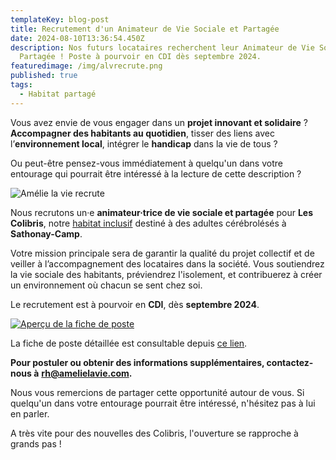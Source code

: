 ```yaml
---
templateKey: blog-post
title: Recrutement d'un Animateur de Vie Sociale et Partagée
date: 2024-08-10T13:36:54.450Z
description: Nos futurs locataires recherchent leur Animateur de Vie Sociale et
  Partagée ! Poste à pourvoir en CDI dès septembre 2024.
featuredimage: /img/alvrecrute.png
published: true
tags:
  - Habitat partagé
---
```

Vous avez envie de vous engager dans un **projet innovant et solidaire** ? **Accompagner des habitants au quotidien**, tisser des liens avec l’**environnement local**, intégrer le **handicap** dans la vie de tous ?

Ou peut-être pensez-vous immédiatement à quelqu'un dans votre entourage qui pourrait être intéressé à la lecture de cette description ?

![Amélie la vie recrute](/img/alvrecrute.png)

Nous recrutons un·e **animateur·trice de vie sociale et partagée** pour **Les Colibris**, notre [habitat inclusif](https://amelielavie.com/habitat-partage) destiné à des adultes cérébrolésés à **Sathonay-Camp**.

Votre mission principale sera de garantir la qualité du projet collectif et de veiller à l’accompagnement des locataires dans la société. Vous soutiendrez la vie sociale des habitants, préviendrez l'isolement, et contribuerez à créer un environnement où chacun se sent chez soi.

Le recrutement est à pourvoir en **CDI**, dès **septembre 2024**.

[![Aperçu de la fiche de poste](/img/ficheposte.png "Aperçu de la fiche de poste")](https://amelielavie.com/assets/recrutement-AVP.pdf)

L﻿a fiche de poste détaillée est consultable depuis [ce lien](https://amelielavie.com/assets/recrutement-AVP.pdf). 

**Pour postuler ou obtenir des informations supplémentaires, contactez-nous à** [](<>)**[rh@amelielavie.com](mailto:rh@amelielavie.com).**

Nous vous remercions de partager cette opportunité autour de vous. Si quelqu'un dans votre entourage pourrait être intéressé, n'hésitez pas à lui en parler.

A﻿ très vite pour des nouvelles des Colibris, l'ouverture se rapproche à grands pas !
